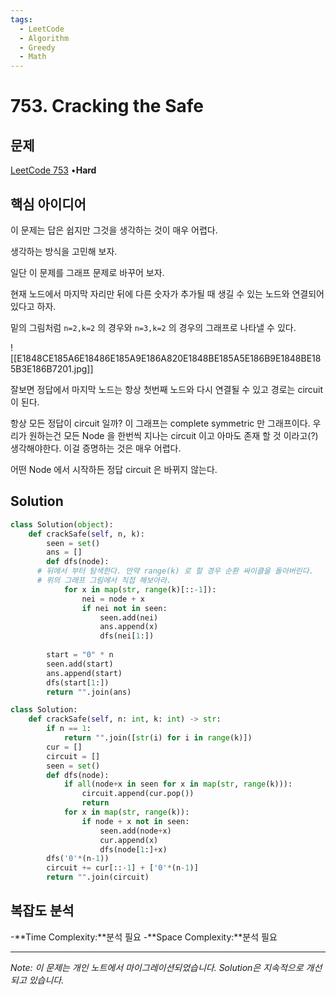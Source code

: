 ```yaml
---
tags:
  - LeetCode
  - Algorithm
  - Greedy
  - Math
---
```


# 753. Cracking the Safe

## 문제

[LeetCode 753](https://leetcode.com/problems/cracking-the-safe/) •**Hard**

## 핵심 아이디어

이 문제는 답은 쉽지만 그것을 생각하는 것이 매우 어렵다.

생각하는 방식을 고민해 보자.

일단 이 문제를 그래프 문제로 바꾸어 보자.

현재 노드에서 마지막 자리만 뒤에 다른 숫자가 추가될 때 생길 수 있는 노드와 연결되어 있다고 하자.

밑의 그림처럼 `n=2,k=2` 의 경우와 `n=3,k=2` 의 경우의 그래프로 나타낼 수 있다.

![[E1848CE185A6E18486E185A9E186A820E1848BE185A5E186B9E1848BE185B3E186B7201.jpg]]

잘보면 정답에서 마지막 노드는 항상 첫번째 노드와 다시 연결될 수 있고 경로는 circuit 이 된다.

항상 모든 정답이 circuit 일까? 이 그래프는 complete symmetric 만 그래프이다. 우리가 원하는건 모든 Node 을 한번씩 지나는 circuit 이고 아마도 존재 할 것 이라고(?) 생각해야한다. 이걸 증명하는 것은 매우 어렵다.

어떤 Node 에서 시작하든 정답 circuit 은 바뀌지 않는다.

## Solution

```python
class Solution(object):
    def crackSafe(self, n, k):
        seen = set()
        ans = []
        def dfs(node):
      # 뒤에서 부터 탐색한다. 만약 range(k) 로 할 경우 순환 싸이클을 돌아버린다.
      # 위의 그래프 그림에서 직접 해보아라.
            for x in map(str, range(k)[::-1]):
                nei = node + x
                if nei not in seen:
                    seen.add(nei)
                    ans.append(x)
                    dfs(nei[1:])
        
        start = "0" * n
        seen.add(start)
        ans.append(start)
        dfs(start[1:])
        return "".join(ans)
```

```python
class Solution:
    def crackSafe(self, n: int, k: int) -> str:
        if n == 1:
            return "".join([str(i) for i in range(k)])
        cur = []
        circuit = []
        seen = set()
        def dfs(node):
            if all(node+x in seen for x in map(str, range(k))):
                circuit.append(cur.pop())
                return
            for x in map(str, range(k)):
                if node + x not in seen:
                    seen.add(node+x)
                    cur.append(x)
                    dfs(node[1:]+x)
        dfs('0'*(n-1))
        circuit += cur[::-1] + ['0'*(n-1)]
        return "".join(circuit)
```

## 복잡도 분석

-**Time Complexity:**분석 필요
-**Space Complexity:**분석 필요

---

*Note: 이 문제는 개인 노트에서 마이그레이션되었습니다. Solution은 지속적으로 개선되고 있습니다.*
